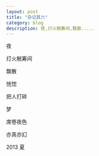 ```yaml
---
layout: post
title: "杂记其六"
category: blog
description: 夜,灯火觥筹间,飘散.....
---
```



夜
 
灯火觥筹间
 
飘散
 
恍惚
 
把人打碎
 
梦
 
席卷夜色
 
亦真亦幻



2013 夏
